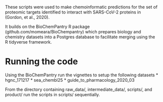

These scripts were used to make chemoinformatic predictions for the set
of proteomic targets identified to interact with SARS-CoV-2 proteins
in (Gordon, et al., 2020).

It builds on the BioChemPantry R package (github.com/momeara/BioChempantry)
which prepares biology and chemistry datasets into a Postgres database
to facilitate merging using the R tidyverse framework.

# Running the code
Using the BioChemPantry run the vignettes to setup the following datasets
    * hgnc_171217
    * sea_chembl25
    * guide_to_pharmacology_2020_03

From the directory containing raw_data/, intermediate_data/, scripts/, and product/
run the scripts in scripts/ sequentially.
